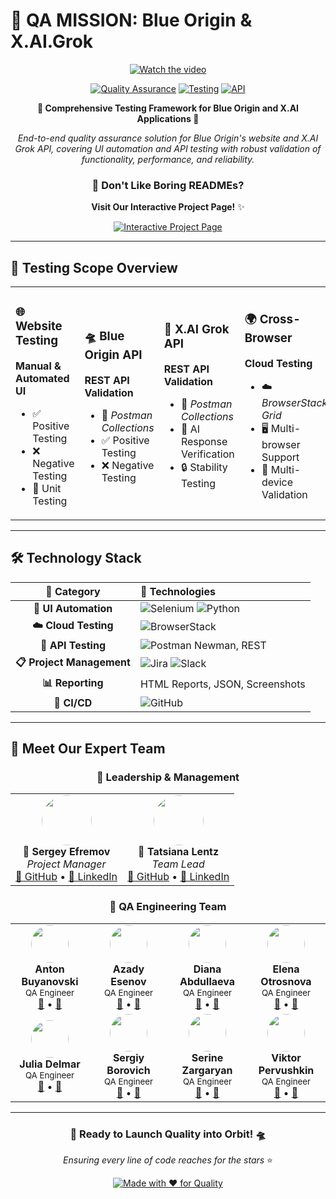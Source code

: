 # 🚀 QA MISSION: Blue Origin & X.AI.Grok

<div align="center">

[![Watch the video](https://img.youtube.com/vi/dQw4w9WgXcQ/hqdefault.jpg)](https://www.youtube.com/watch?v=dQw4w9WgXcQ)


[![Quality Assurance](https://img.shields.io/badge/Quality-Assurance-blue.svg?style=for-the-badge)](https://github.com)
[![Testing](https://img.shields.io/badge/Testing-Automation-green.svg?style=for-the-badge)](https://github.com)
[![API](https://img.shields.io/badge/API-Validation-orange.svg?style=for-the-badge)](https://github.com)

**🌟 Comprehensive Testing Framework for Blue Origin and X.AI Applications 🌟**

*End-to-end quality assurance solution for Blue Origin's website and X.AI Grok API, covering UI automation and API testing with robust validation of functionality, performance, and reliability.*



### 🎉 **Don't Like Boring READMEs?** 

**Visit Our Interactive Project Page!** ✨

<a href="https://serinegit.github.io/Blue-Origin-and-X-AI-project-page/" target="_blank">
<img src="https://img.shields.io/badge/🌟%20Interactive%20Page-Visit%20Now!-FF6B6B?style=for-the-badge&logo=github-pages&logoColor=white&labelColor=4ECDC4" alt="Interactive Project Page" />
</a>

---
</div>

## 🎯 **Testing Scope Overview**

<table>
<tr>
<td align="left" width="25%">

### 🌐 **Website Testing**
**Manual & Automated UI**
- ✅ Positive Testing
- ❌ Negative Testing  
- 🧪 Unit Testing

</td>
<td align="left" width="25%">

### 🛸 **Blue Origin API**
**REST API Validation**
- 📮 *Postman Collections*
- ✅ Positive Testing
- ❌ Negative Testing 

</td>
<td align="left" width="25%">

### 🤖 **X.AI Grok API**
**REST API Validation**
- 📮 *Postman Collections*
- 🧠 AI Response Verification
- 🔒 Stability Testing


</td>
<td align="left" width="25%">

### 🌍 **Cross-Browser**
**Cloud Testing**
- ☁️ *BrowserStack Grid*
- 🖥️ Multi-browser Support
- 📱 Multi-device Validation


</td>
</tr>
</table>

---

## 🛠️ **Technology Stack**

<div align="center">

| 🎨 **Category** | 🔧 **Technologies** |
|:---:|:---|
| **🎯 UI Automation** | ![Selenium](https://img.shields.io/badge/-Selenium-43B02A?style=flat-square&logo=selenium&logoColor=white) ![Python](https://img.shields.io/badge/-Python-3776AB?style=flat-square&logo=python&logoColor=white) |
| **☁️ Cloud Testing** | ![BrowserStack](https://img.shields.io/badge/-BrowserStack-FF6C37?style=flat-square&logo=browserstack&logoColor=white) |
| **🔗 API Testing** | ![Postman](https://img.shields.io/badge/-Postman-FF6C37?style=flat-square&logo=postman&logoColor=white) Newman, REST |
| **📋 Project Management** | ![Jira](https://img.shields.io/badge/-Jira-0052CC?style=flat-square&logo=jira&logoColor=white) ![Slack](https://img.shields.io/badge/-Slack-4A154B?style=flat-square&logo=slack&logoColor=white) |
| **📊 Reporting** | HTML Reports, JSON, Screenshots |
| **🔄 CI/CD** | ![GitHub](https://img.shields.io/badge/-GitHub-181717?style=flat-square&logo=github&logoColor=white)  |

</div>

---

## 👥 **Meet Our Expert Team**

<div align="center">

### 🌟 **Leadership & Management**

<table>
<tr>
<td align="center" width="50%">
<img src="https://github.com/SergioUS.png" width="80" style="border-radius: 50%"/><br>
<b>🎯 Sergey Efremov</b><br>
<i>Project Manager</i><br>
<a href="https://github.com/SergioUS">📁 GitHub</a> • 
<a href="https://www.linkedin.com/in/sefremoff/">💼 LinkedIn</a>
</td>
<td align="center" width="50%">
<img src="https://serinegit.github.io/Blue-Origin-and-X-AI-project-page/img/team/Tatsiana.jpg" width="80" style="border-radius: 50%"/><br>
<b>👑 Tatsiana Lentz</b><br>
<i>Team Lead</i><br>
<a href="https://github.com/TatsianaLentz">📁 GitHub</a> • 
<a href="https://www.linkedin.com/in/tatsianalentz/">💼 LinkedIn</a>
</td>
</tr>
</table>

### 🔬 **QA Engineering Team**

<table>
<tr>
<td align="center" width="25%">
<img src="https://github.com/abuyanovski.png" width="60" style="border-radius: 50%"/><br>
<b>Anton Buyanovski</b><br>
<sub>QA Engineer</sub><br>
<a href="https://github.com/abuyanovski">📁</a> • <a href="https://www.linkedin.com/in/antonb-qa/">💼</a>
</td>
<td align="center" width="25%">
<img src="https://github.com/azesnv.png" width="60" style="border-radius: 50%"/><br>
<b>Azady Esenov</b><br>
<sub>QA Engineer</sub><br>
<a href="https://github.com/azesnv">📁</a> • <a href="https://www.linkedin.com/in/azadyesenov/">💼</a>
</td>
<td align="center" width="25%">
<img src="https://github.com/diana-abdullaeva.png" width="60" style="border-radius: 50%"/><br>
<b>Diana Abdullaeva</b><br>
<sub>QA Engineer</sub><br>
<a href="https://github.com/diana-abdullaeva">📁</a> • <a href="https://www.linkedin.com/in/diana-abdullaeva-087216211/">💼</a>
</td>
<td align="center" width="25%">
<img src="https://github.com/elenaotrosnova.png" width="60" style="border-radius: 50%"/><br>
<b>Elena Otrosnova</b><br>
<sub>QA Engineer</sub><br>
<a href="https://github.com/elenaotrosnova">📁</a> • <a href="https://www.linkedin.com/in/elena-otrosnova/">💼</a>
</td>
</tr>
<tr>
<td align="center" width="25%">
<img src="https://github.com/JuliaDel.png" width="60" style="border-radius: 50%"/><br>
<b>Julia Delmar</b><br>
<sub>QA Engineer</sub><br>
<a href="https://github.com/JuliaDel">📁</a> • <a href="https://www.linkedin.com/in/julia-delmar/">💼</a>
</td>
<td align="center" width="25%">
<img src="https://github.com/SBorovich.png" width="60" style="border-radius: 50%"/><br>
<b>Sergiy Borovich</b><br>
<sub>QA Engineer</sub><br>
<a href="https://github.com/SBorovich">📁</a> • <a href="https://www.linkedin.com/in/sergiy-borovich/">💼</a>
</td>
<td align="center" width="25%">
<img src="https://github.com/SerineGit.png" width="60" style="border-radius: 50%"/><br>
<b>Serine Zargaryan</b><br>
<sub>QA Engineer</sub><br>
<a href="https://github.com/SerineGit">📁</a> • <a href="https://www.linkedin.com/in/serinezargaryan/">💼</a>
</td>
<td align="center" width="25%">
<img src="https://github.com/1vpfcb.png" width="60" style="border-radius: 50%"/><br>
<b>Viktor Pervushkin</b><br>
<sub>QA Engineer</sub><br>
<a href="https://github.com/1vpfcb">📁</a> • <a href="https://www.linkedin.com/in/viktp/">💼</a>
</td>
</tr>
</table>

</div>

---

<div align="center">

### 🚀 **Ready to Launch Quality into Orbit!** 🛸

*Ensuring every line of code reaches for the stars* ⭐

[![Made with ❤️ for Quality](https://img.shields.io/badge/Made%20with-%E2%9D%A4%EF%B8%8F%20for%20Quality-red.svg?style=for-the-badge)](https://github.com)

</div>
